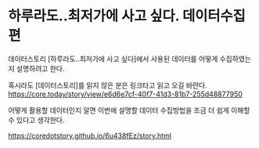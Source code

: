 하루라도..최저가에 사고 싶다.  데이터수집편
=====

데이터스토리 [하루라도..최저가에 사고 싶다]에서 사용된 데이터를 어떻게 수집하였는지 설명하려고 한다.

혹시라도 [데이터스토리]를 읽지 않은 분은 링크타고 읽고 오길 바란다.
https://core.today/story/view/e6d6e7cf-40f7-41d3-81b7-255d48877950

어떻게 활용할 데이터인지 알면 이번에 설명할 데이터 수집방법을 조금 더 쉽게 이해할 수 있다고 생각한다.

<a href='https://coredotstory.github.io/6u438fEz/story.html'>https://coredotstory.github.io/6u438fEz/story.html</a>